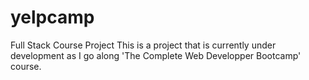 # yelpcamp
Full Stack Course Project
This is a project that is currently under development as I go along 'The Complete Web Developper Bootcamp' course.
